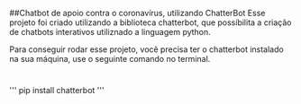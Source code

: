 ##Chatbot de apoio contra o coronavírus, utilizando ChatterBot
Esse projeto foi criado utilizando a biblioteca chatterbot, que possíbilita a criação de chatbots interativos utiliznado a linguagem python.

Para conseguir rodar esse projeto, você precisa ter o chatterbot instalado na sua máquina, use o seguinte comando no terminal.
#
'''
pip install chatterbot
'''
